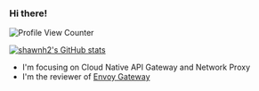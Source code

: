 ### Hi there!

![Profile View Counter](https://komarev.com/ghpvc/?username=shawnh2)

[![shawnh2's GitHub stats](https://github-readme-stats.vercel.app/api?username=shawnh2&show_icons=true&hide=contribs)](https://github.com/anuraghazra/github-readme-stats)

- I'm focusing on Cloud Native API Gateway and Network Proxy
- I'm the reviewer of [Envoy Gateway](https://github.com/envoyproxy/gateway)
